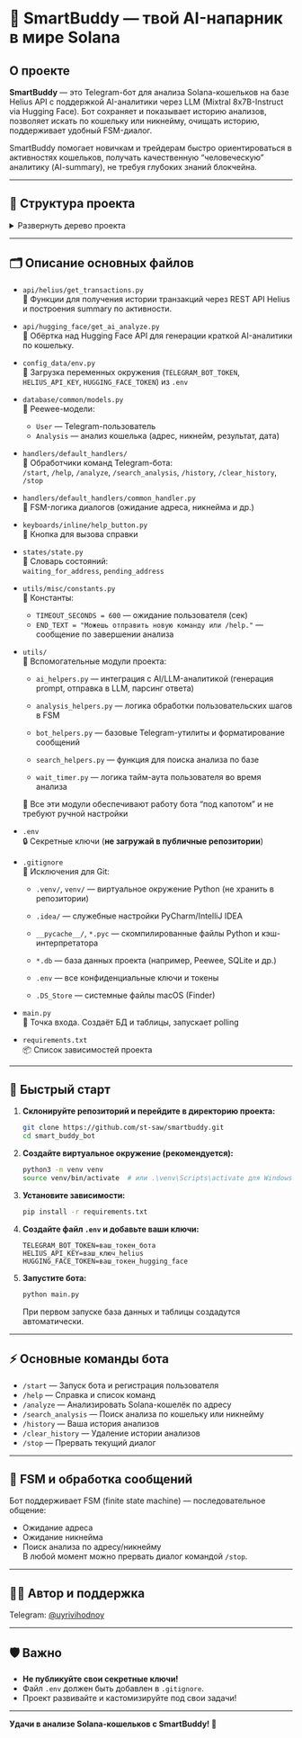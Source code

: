 # 🧠 SmartBuddy — твой AI-напарник в мире Solana

## О проекте

**SmartBuddy** — это Telegram-бот для анализа Solana-кошельков на базе Helius API с поддержкой AI-аналитики через LLM (Mixtral 8x7B-Instruct via Hugging Face).
Бот сохраняет и показывает историю анализов, позволяет искать по кошельку или никнейму, очищать историю, поддерживает удобный FSM-диалог.

SmartBuddy помогает новичкам и трейдерам быстро ориентироваться в активностях кошельков, получать качественную “человеческую” аналитику (AI-summary), не требуя глубоких знаний блокчейна.

---

## 📁 Структура проекта

<details>
<summary>Развернуть дерево проекта</summary>

```
📦 smart_buddy_bot/
├── api/
│   ├── helius/
│   │   ├── __init__.py
│   │   └── get_transactions.py
│   └── hugging_face/
│       ├── __init__.py
│       └── get_ai_analyze.py
├── config_data/
│   ├── __init__.py
│   ├── bot_instance.py
│   └── env.py
├── database/
│   └── common/
│       ├── __init__.py
│       └── models.py
├── handlers/
│   └── default_handlers/
│       ├── __init__.py
│       ├── analyze.py
│       ├── clear_history.py
│       ├── common_handler.py
│       ├── help.py
│       ├── history.py
│       ├── search_analysis.py
│       ├── start.py
│       └── stop.py
├── keyboards/
│   └── inline/
│       ├── __init__.py
│       └── help_button.py
├── states/
│   ├── __init__.py
│   └── state.py
├── utils/
│   └── misc/
│       ├── __init__.py
│       ├── ai_helpers.py
│       ├── analysis_helpers.py
│       ├── bot_helpers.py
│       ├── constants.py
│       ├── search_helpers.py
│       └── wait_timer.py
├── .env
├── .gitignore
├── main.py
├── readme.md
└── requirements.txt
```
</details>

---

## 🗂️ Описание основных файлов

- `api/helius/get_transactions.py`  
  🔹 Функции для получения истории транзакций через REST API Helius и построения summary по активности.  


- `api/hugging_face/get_ai_analyze.py`  
  🔹 Обёртка над Hugging Face API для генерации краткой AI-аналитики по кошельку.


- `config_data/env.py`  
  🔹 Загрузка переменных окружения (`TELEGRAM_BOT_TOKEN`, `HELIUS_API_KEY`, `HUGGING_FACE_TOKEN`) из `.env`


- `database/common/models.py`  
  🔹 Peewee-модели:
  - `User` — Telegram-пользователь  
  - `Analysis` — анализ кошелька (адрес, никнейм, результат, дата)


- `handlers/default_handlers/`  
  🔹 Обработчики команд Telegram-бота:  
  `/start`, `/help`, `/analyze`, `/search_analysis`, `/history`, `/clear_history`, `/stop`


- `handlers/default_handlers/common_handler.py`  
  🔹 FSM-логика диалогов (ожидание адреса, никнейма и др.)


- `keyboards/inline/help_button.py`  
  🔹 Кнопка для вызова справки


- `states/state.py`  
  🔹 Словарь состояний:  
  `waiting_for_address`, `pending_address`


- `utils/misc/constants.py`  
  🔹 Константы:
  - `TIMEOUT_SECONDS = 600` — ожидание пользователя (сек)  
  - `END_TEXT = "Можешь отправить новую команду или /help."` — сообщение по завершении анализа


- `utils/`  
  🔹 Вспомогательные модули проекта:
  - `ai_helpers.py` — интеграция с AI/LLM-аналитикой (генерация prompt, отправка в LLM, парсинг ответа)

  - `analysis_helpers.py` — логика обработки пользовательских шагов в FSM

  - `bot_helpers.py` — базовые Telegram-утилиты и форматирование сообщений

  - `search_helpers.py` — функция для поиска анализа по базе

  - `wait_timer.py` — логика тайм-аута пользователя во время анализа  

  🔹 Все эти модули обеспечивают работу бота “под капотом” и не требуют ручной настройки


- `.env`  
  🔒 Секретные ключи (**не загружай в публичные репозитории**)


- `.gitignore`  
  🧾 Исключения для Git:

  - `.venv/`, `venv/` — виртуальное окружение Python (не хранить в репозитории)

  - `.idea/` — служебные настройки PyCharm/IntelliJ IDEA

  - `__pycache__/`, `*.pyc` — скомпилированные файлы Python и кэш-интерпретатора

  - `*.db` — база данных проекта (например, Peewee, SQLite и др.)

  - `.env` — все конфиденциальные ключи и токены

  - `.DS_Store` — системные файлы macOS (Finder)


- `main.py`  
  🔹 Точка входа. Создаёт БД и таблицы, запускает polling


- `requirements.txt`  
  📦 Список зависимостей проекта


---

## 🚀 Быстрый старт

1. **Склонируйте репозиторий и перейдите в директорию проекта:**
    ```bash
    git clone https://github.com/st-saw/smartbuddy.git
    cd smart_buddy_bot
    ```

2. **Создайте виртуальное окружение (рекомендуется):**
    ```bash
    python3 -m venv venv
    source venv/bin/activate  # или .\venv\Scripts\activate для Windows
    ```

3. **Установите зависимости:**
    ```bash
    pip install -r requirements.txt
    ```

4. **Создайте файл `.env` и добавьте ваши ключи:**
    ```
    TELEGRAM_BOT_TOKEN=ваш_токен_бота
    HELIUS_API_KEY=ваш_ключ_helius
    HUGGING_FACE_TOKEN=ваш_токен_hugging_face
    ```

5. **Запустите бота:**
    ```bash
    python main.py
    ```

    При первом запуске база данных и таблицы создадутся автоматически.

---

## ⚡ Основные команды бота

- `/start` — Запуск бота и регистрация пользователя
- `/help` — Справка и список команд
- `/analyze` — Анализировать Solana-кошелёк по адресу
- `/search_analysis` — Поиск анализа по кошельку или никнейму
- `/history` — Ваша история анализов
- `/clear_history` — Удаление истории анализов
- `/stop` — Прервать текущий диалог

---

## 🧩 FSM и обработка сообщений

Бот поддерживает FSM (finite state machine) — последовательное общение:
- Ожидание адреса
- Ожидание никнейма
- Поиск анализа по адресу/никнейму  
В любой момент можно прервать диалог командой `/stop`.

---

## 👨‍💻 Автор и поддержка

Telegram: [@uyrivihodnoy](https://t.me/uyrivihodnoy)

---

## 🛡️ Важно

- **Не публикуйте свои секретные ключи!**  
- Файл `.env` должен быть добавлен в `.gitignore`.
- Проект развивайте и кастомизируйте под свои задачи!

---

**Удачи в анализе Solana-кошельков с SmartBuddy! 🚀**
